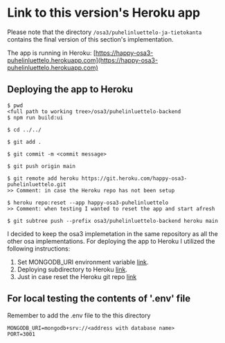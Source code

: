 # Link to this version's Heroku app

Please note that the directory ```/osa3/puhelinluettelo-ja-tietokanta``` contains the final version of this section's
implementation.

The app is running in Heroku:
[https://happy-osa3-puhelinluettelo.herokuapp.com](https://happy-osa3-puhelinluettelo.herokuapp.com)

## Deploying the app to Heroku

```
$ pwd
<full path to working tree>/osa3/puhelinluettelo-backend
$ npm run build:ui

$ cd ../../

$ git add . 

$ git commit -m <commit message>

$ git push origin main

$ git remote add heroku https://git.heroku.com/happy-osa3-puhelinluettelo.git
>> Comment: in case the Heroku repo has not been setup

$ heroku repo:reset --app happy-osa3-puhelinluettelo
>> Comment: when testing I wanted to reset the app and start afresh

$ git subtree push --prefix osa3/puhelinluettelo-backend heroku main
```

I decided to keep the osa3 implemetation in the same repository as all the other osa implementations.
For deploying the app to Heroku I utilized the following instructions:

1. Set MONGODB_URI environment variable [link](https://stackoverflow.com/a/40138520).  
2. Deploying subdirectory to Heroku [link](https://jtway.co/deploying-subdirectory-projects-to-heroku-f31ed65f3f2).  
3. Just in case reset the Heroku git repo [link](https://devcenter.heroku.com/articles/git#resetting-a-git-repository)

## For local testing the contents of '.env' file

Remember to add the .env file to the this directory

```
MONGODB_URI=mongodb+srv://<address with database name>  
PORT=3001
```

